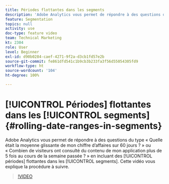 ```yaml
---
title: Périodes flottantes dans les segments
description: 'Adobe Analytics vous permet de répondre à des questions du type : quelle était la moyenne glissante de mon chiffre d’affaires sur 60 jours ? ou encore Combien de visiteurs ont consulté du contenu de mon application plus de 5 fois au cours de la semaine passée ? en incluant des périodes flottantes dans les segments. Cette vidéo vous explique la procédure à suivre.'
feature: Segmentation
topics: null
activity: use
doc-type: feature video
team: Technical Marketing
kt: 2304
role: User
level: Beginner
exl-id: d90b0284-caef-4271-9f2a-d3cb1fd57e2b
source-git-commit: fe861dfd541c1b9cb3b233fa3f56d55054305fd9
workflow-type: ht
source-wordcount: '104'
ht-degree: 100%

---
```


# [!UICONTROL Périodes] flottantes dans les [!UICONTROL segments] {#rolling-date-ranges-in-segments}

Adobe Analytics vous permet de répondre à des questions du type « Quelle était la moyenne glissante de mon chiffre d’affaires sur 60 jours ? » ou « Combien de visiteurs ont consulté du contenu de mon application plus de 5 fois au cours de la semaine passée ? » en incluant des [!UICONTROL périodes] flottantes dans les [!UICONTROL segments]. Cette vidéo vous explique la procédure à suivre.

>[!VIDEO](https://video.tv.adobe.com/v/25403/?quality=12)

